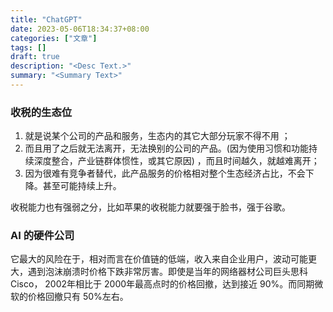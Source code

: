 ```yaml
---
title: "ChatGPT"
date: 2023-05-06T18:34:37+08:00
categories: ["文章"]
tags: []
draft: true
description: "<Desc Text.>"
summary: "<Summary Text>"
---
```


### 收税的生态位

1.   就是说某个公司的产品和服务，生态内的其它大部分玩家不得不用 ；
2.   而且用了之后就无法离开，无法换别的公司的产品。(因为使用习惯和功能持续深度整合，产业链群体惯性，或其它原因) ，而且时间越久，就越难离开；
3.   因为很难有竞争者替代，此产品服务的价格相对整个生态经济占比，不会下降。甚至可能持续上升。

收税能力也有强弱之分，比如苹果的收税能力就要强于脸书，强于谷歌。

###  AI 的硬件公司

它最大的风险在于，相对而言在价值链的低端，收入来自企业用户，波动可能更大，遇到泡沫崩溃时价格下跌非常厉害。即使是当年的网络器材公司巨头思科 Cisco， 2002年相比于 2000年最高点时的价格回撤，达到接近 90%。而同期微软的价格回撤只有 50%左右。
